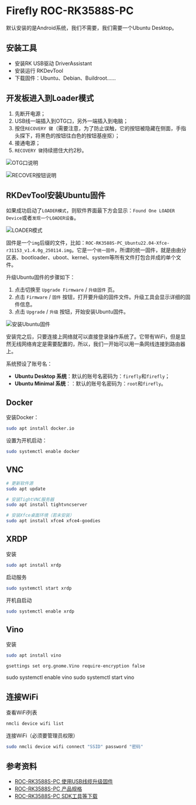 # Firefly ROC-RK3588S-PC

默认安装的是Android系统，我们不需要，我们需要一个Ubuntu Desktop。

## 安装工具

- 安装RK USB驱动 DriverAssistant
- 安装运行 RKDevTool
- 下载固件：Ubuntu、Debian、Buildroot……

## 开发板进入到Loader模式

1. 先断开电源；
2. USB线一端插入到OTG口，另外一端插入到电脑；
3. 按住`RECOVERY 键`（需要注意，为了防止误触，它的按钮被隐藏在侧面，手指头探下，将黑色的按钮往白色的按钮基座抠）；
4. 接通电源；
5. `RECOVERY 键`持续摁住大约2秒。

![OTG口说明](https://wiki.t-firefly.com/zh_CN/ROC-RK3588S-PC/_images/upgrade_otg_interface.jpg)

![RECOVER按钮说明](https://wiki.t-firefly.com/zh_CN/ROC-RK3588S-PC/_images/upgrade_recovery_reset.jpg)

## RKDevTool安装Ubuntu固件

如果成功启动了`LOADER模式`，则软件界面最下方会显示：`Found One LOADER Device`或者`发现一个LOADER设备`。

![LOADER模式](https://wiki.t-firefly.com/zh_CN/ROC-RK3588S-PC/_images/upgrade_firmware_androidtool_zh.png)


固件是一个`img`后缀的文件，比如：`ROC-RK3588S-PC_Ubuntu22.04-Xfce-r31153_v1.4.0g_250114.img`。它是一个`统一固件`，所谓的统一固件，就是由由分区表、bootloader、uboot、kernel、system等所有文件打包合并成的单个文件。

升级Ubuntu固件的步骤如下：

1. 点击切换至 `Upgrade Firmware` / `升级固件` 页。
2. 点击 `Firmware` / `固件` 按钮，打开要升级的固件文件。升级工具会显示详细的固件信息。
3. 点击 `Upgrade` / `升级` 按钮，开始安装Ubuntu固件。

![安装Ubuntu固件](https://wiki.t-firefly.com/zh_CN/ROC-RK3588S-PC/_images/upgrade_firmware_download_fail.png)

安装完之后，只要连接上网络就可以直接登录操作系统了。它带有WiFi，但是显然无线网络肯定是需要配置的，所以，我们一开始可以用一条网线连接到路由器上。

系统预设了账号名：

- **Ubuntu Desktop 系统**：默认的账号名密码为：`firefly`和`firefly`；
- **Ubuntu Minimal 系统**：：默认的账号名密码为：`root`和`firefly`。

## Docker

安装Docker：

```bash
sudo apt install docker.io
```

设置为开机启动：

```bash
sudo systemctl enable docker
```

## VNC

```bash
# 更新软件源
sudo apt update

# 安装TightVNC服务器
sudo apt install tightvncserver

# 安装Xfce桌面环境（若未安装）
sudo apt install xfce4 xfce4-goodies
```

## XRDP

安装

```bash
sudo apt install xrdp
```

启动服务

```bash
sudo systemctl start xrdp
```

开机自启动

```bash
sudo systemctl enable xrdp
```

## Vino

安装

```bash
sudo apt install vino
```

```bash
gsettings set org.gnome.Vino require-encryption false
```

sudo systemctl enable vino
sudo systemctl start vino

## 连接WiFi

查看WiFi列表

```bash
nmcli device wifi list
```

连接WiFi（必须要管理员权限）

```bash
sudo nmcli device wifi connect "SSID" password "密码"
```

## 参考资料

- [ROC-RK3588S-PC 使用USB线缆升级固件](https://wiki.t-firefly.com/zh_CN/ROC-RK3588S-PC/upgrade_firmware.html#shao-xie-gu-jian)
- [ROC-RK3588S-PC 产品规格](https://www.t-firefly.com/product/industry/rocrk3588spc#spec)
- [ROC-RK3588S-PC SDK工具等下载](https://www.t-firefly.com/doc/download/164.html)
